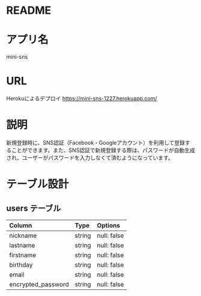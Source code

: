 # README

# アプリ名

mini-sns

# URL
Herokuによるデプロイ
https://mini-sns-1227.herokuapp.com/

# 説明

新規登録時に、SNS認証（Facebook・Googleアカウント）を利用して登録することができます。また、SNS認証で新規登録する際は、パスワードが自動生成され、ユーザーがパスワードを入力しなくて済むようになっています。


# テーブル設計

## users テーブル

| Column             | Type   | Options     |
| :----------------- | :----- | :-----------|
| nickname           | string | null: false |
| lastname           | string | null: false |
| firstname          | string | null: false |
| birthday           | string | null: false |
| email              | string | null: false |
| encrypted_password | string | null: false |





